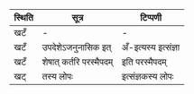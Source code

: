 | स्थिति | सूत्र | टिप्पणी |
| ----- | ------- | ------ |
| खटँ | - | - |
| खटँ | उपदेशेऽजनुनासिक इत् | अँ-इत्यस्य इत्संज्ञा |
| खटँ | शेषात् कर्तरि परस्मैपदम् | इति परस्मैपदम् |
| खट् | तस्य लोपः | इत्संज्ञकस्य लोपः |
